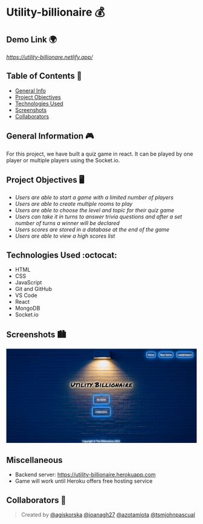 # Utility-billionaire :moneybag:

## Demo Link :earth_africa:

*https://utility-billionare.netlify.app/*

## Table of Contents :page_with_curl:

* [General Info](#general-information)
* [Project Objectives](#project-objectives)
* [Technologies Used](#technologies-used)
* [Screenshots](#screenshots)
* [Collaborators](#collaborators)

## General Information :video_game:
For this project, we have built a quiz game in react. It can be played by one player or multiple players using the Socket.io. 

## Project Objectives :desktop_computer:

- *Users are able to start a game with a limited number of players*
- *Users are able to create multiple rooms to play*
- *Users are able to choose the level and topic for their quiz game*
- *Users can take it in turns to answer trivia questions and after a set number of turns a winner will be declared*
- *Users scores are stored in a database at the end of the game*
- *Users are able to view a high scores list*

## Technologies Used :octocat:
- HTML
- CSS
- JavaScript
- Git and GitHub
- VS Code
- React
- MongoDB
- Socket.io

## Screenshots :cityscape:

![Utility-billionaire](./assets/sounds/Screenshot%20(9).png)

## Miscellaneous
- Backend server: https://utility-billionaire.herokuapp.com
- Game will work until Heroku offers free hosting service

## Collaborators :e-mail:

> Created by
[@agiskorska](https://github.com/agiskorska)
[@ioanagh27](https://github.com/ioanagh27) 
[@azotamiota](https://github.com/azotamiota)
[@tsmjohnpascual](https://github.com/tsmjohnpascual)


